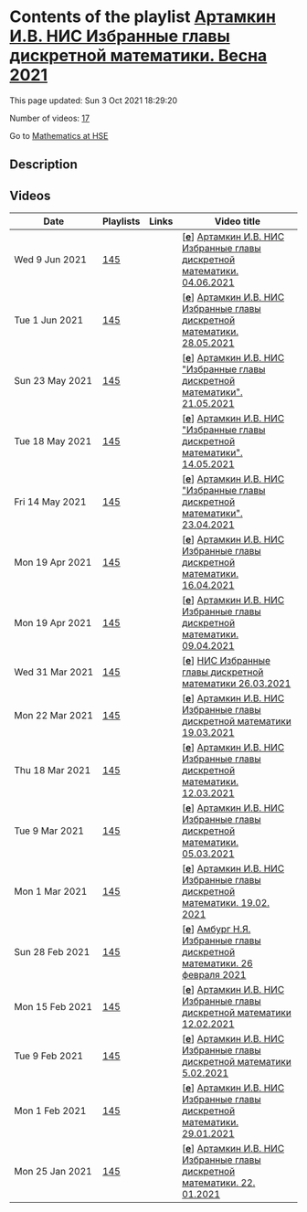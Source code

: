 # Contents of the playlist [Артамкин И.В. НИС Избранные главы дискретной математики. Весна 2021](https://www.youtube.com/playlist?list=PLq3E5oubNNoCUzWYgpM7wgnwcVR2GVb61)

This page updated: Sun 3 Oct 2021 18:29:20

Number of videos: [17](#videos)

Go to [Mathematics at HSE](../README.md)

## Description



## Videos

|Date|Playlists|Links|Video title|
|---|---|---|---|
| Wed&nbsp;9&nbsp;Jun&nbsp;2021 | [145](../playlists/145 "Артамкин И.В. НИС Избранные главы дискретной математики. Весна 2021") |  | [[**e**](https://studio.youtube.com/video/FyJ1sB8L__k/edit "Edit")] [Артамкин И.В. НИС Избранные главы дискретной математики. 04.06.2021](https://www.youtube.com/watch?v=FyJ1sB8L__k&list=PLq3E5oubNNoCUzWYgpM7wgnwcVR2GVb61) |
| Tue&nbsp;1&nbsp;Jun&nbsp;2021 | [145](../playlists/145 "Артамкин И.В. НИС Избранные главы дискретной математики. Весна 2021") |  | [[**e**](https://studio.youtube.com/video/qV2J5IqT-GA/edit "Edit")] [Артамкин И.В. НИС Избранные главы дискретной математики. 28.05.2021](https://www.youtube.com/watch?v=qV2J5IqT-GA&list=PLq3E5oubNNoCUzWYgpM7wgnwcVR2GVb61) |
| Sun&nbsp;23&nbsp;May&nbsp;2021 | [145](../playlists/145 "Артамкин И.В. НИС Избранные главы дискретной математики. Весна 2021") |  | [[**e**](https://studio.youtube.com/video/T1FDe1MdyMA/edit "Edit")] [Артамкин И.В. НИС &#34;Избранные главы дискретной математики&#34;. 21.05.2021](https://www.youtube.com/watch?v=T1FDe1MdyMA&list=PLq3E5oubNNoCUzWYgpM7wgnwcVR2GVb61) |
| Tue&nbsp;18&nbsp;May&nbsp;2021 | [145](../playlists/145 "Артамкин И.В. НИС Избранные главы дискретной математики. Весна 2021") |  | [[**e**](https://studio.youtube.com/video/BKD7oaq1Ps8/edit "Edit")] [Артамкин И.В. НИС &#34;Избранные главы дискретной математики&#34;. 14.05.2021](https://www.youtube.com/watch?v=BKD7oaq1Ps8&list=PLq3E5oubNNoCUzWYgpM7wgnwcVR2GVb61) |
| Fri&nbsp;14&nbsp;May&nbsp;2021 | [145](../playlists/145 "Артамкин И.В. НИС Избранные главы дискретной математики. Весна 2021") |  | [[**e**](https://studio.youtube.com/video/SJwkD3z_lKc/edit "Edit")] [Артамкин И.В. НИС &#34;Избранные главы дискретной математики&#34;. 23.04.2021](https://www.youtube.com/watch?v=SJwkD3z_lKc&list=PLq3E5oubNNoCUzWYgpM7wgnwcVR2GVb61) |
| Mon&nbsp;19&nbsp;Apr&nbsp;2021 | [145](../playlists/145 "Артамкин И.В. НИС Избранные главы дискретной математики. Весна 2021") |  | [[**e**](https://studio.youtube.com/video/cTCRQgip2TA/edit "Edit")] [Артамкин И.В. НИС Избранные главы дискретной математики. 16.04.2021](https://www.youtube.com/watch?v=cTCRQgip2TA&list=PLq3E5oubNNoCUzWYgpM7wgnwcVR2GVb61) |
| Mon&nbsp;19&nbsp;Apr&nbsp;2021 | [145](../playlists/145 "Артамкин И.В. НИС Избранные главы дискретной математики. Весна 2021") |  | [[**e**](https://studio.youtube.com/video/h-Wj05H1w10/edit "Edit")] [Артамкин И.В. НИС Избранные главы дискретной математики. 09.04.2021](https://www.youtube.com/watch?v=h-Wj05H1w10&list=PLq3E5oubNNoCUzWYgpM7wgnwcVR2GVb61) |
| Wed&nbsp;31&nbsp;Mar&nbsp;2021 | [145](../playlists/145 "Артамкин И.В. НИС Избранные главы дискретной математики. Весна 2021") |  | [[**e**](https://studio.youtube.com/video/mdW4sroWH4Q/edit "Edit")] [НИС Избранные главы дискретной математики 26.03.2021](https://www.youtube.com/watch?v=mdW4sroWH4Q&list=PLq3E5oubNNoCUzWYgpM7wgnwcVR2GVb61) |
| Mon&nbsp;22&nbsp;Mar&nbsp;2021 | [145](../playlists/145 "Артамкин И.В. НИС Избранные главы дискретной математики. Весна 2021") |  | [[**e**](https://studio.youtube.com/video/kmT9mhRP6tY/edit "Edit")] [Артамкин И.В. НИС Избранные главы дискретной математики 19.03.2021](https://www.youtube.com/watch?v=kmT9mhRP6tY&list=PLq3E5oubNNoCUzWYgpM7wgnwcVR2GVb61) |
| Thu&nbsp;18&nbsp;Mar&nbsp;2021 | [145](../playlists/145 "Артамкин И.В. НИС Избранные главы дискретной математики. Весна 2021") |  | [[**e**](https://studio.youtube.com/video/XaXApaFRIf0/edit "Edit")] [Артамкин И.В. НИС Избранные главы дискретной математики. 12.03.2021](https://www.youtube.com/watch?v=XaXApaFRIf0&list=PLq3E5oubNNoCUzWYgpM7wgnwcVR2GVb61) |
| Tue&nbsp;9&nbsp;Mar&nbsp;2021 | [145](../playlists/145 "Артамкин И.В. НИС Избранные главы дискретной математики. Весна 2021") |  | [[**e**](https://studio.youtube.com/video/z0uI71Bcn1U/edit "Edit")] [Артамкин И.В. НИС Избранные главы дискретной математики.  05.03.2021](https://www.youtube.com/watch?v=z0uI71Bcn1U&list=PLq3E5oubNNoCUzWYgpM7wgnwcVR2GVb61) |
| Mon&nbsp;1&nbsp;Mar&nbsp;2021 | [145](../playlists/145 "Артамкин И.В. НИС Избранные главы дискретной математики. Весна 2021") |  | [[**e**](https://studio.youtube.com/video/LG3vtaiqWqI/edit "Edit")] [Артамкин И.В. НИС Избранные главы дискретной математики. 19.02. 2021](https://www.youtube.com/watch?v=LG3vtaiqWqI&list=PLq3E5oubNNoCUzWYgpM7wgnwcVR2GVb61) |
| Sun&nbsp;28&nbsp;Feb&nbsp;2021 | [145](../playlists/145 "Артамкин И.В. НИС Избранные главы дискретной математики. Весна 2021") |  | [[**e**](https://studio.youtube.com/video/zNy3ASjX6W8/edit "Edit")] [Амбург Н.Я. Избранные главы дискретной математики. 26 февраля 2021](https://www.youtube.com/watch?v=zNy3ASjX6W8&list=PLq3E5oubNNoCUzWYgpM7wgnwcVR2GVb61) |
| Mon&nbsp;15&nbsp;Feb&nbsp;2021 | [145](../playlists/145 "Артамкин И.В. НИС Избранные главы дискретной математики. Весна 2021") |  | [[**e**](https://studio.youtube.com/video/N8O3YmfL328/edit "Edit")] [Артамкин И.В. НИС Избранные главы дискретной математики 12.02.2021](https://www.youtube.com/watch?v=N8O3YmfL328&list=PLq3E5oubNNoCUzWYgpM7wgnwcVR2GVb61) |
| Tue&nbsp;9&nbsp;Feb&nbsp;2021 | [145](../playlists/145 "Артамкин И.В. НИС Избранные главы дискретной математики. Весна 2021") |  | [[**e**](https://studio.youtube.com/video/AdJhmc-0GiQ/edit "Edit")] [Артамкин И.В.  НИС Избранные главы дискретной математики 5.02.2021](https://www.youtube.com/watch?v=AdJhmc-0GiQ&list=PLq3E5oubNNoCUzWYgpM7wgnwcVR2GVb61) |
| Mon&nbsp;1&nbsp;Feb&nbsp;2021 | [145](../playlists/145 "Артамкин И.В. НИС Избранные главы дискретной математики. Весна 2021") |  | [[**e**](https://studio.youtube.com/video/Q01UExsvsO0/edit "Edit")] [Артамкин И.В. НИС Избранные главы дискретной математики. 29.01.2021](https://www.youtube.com/watch?v=Q01UExsvsO0&list=PLq3E5oubNNoCUzWYgpM7wgnwcVR2GVb61) |
| Mon&nbsp;25&nbsp;Jan&nbsp;2021 | [145](../playlists/145 "Артамкин И.В. НИС Избранные главы дискретной математики. Весна 2021") |  | [[**e**](https://studio.youtube.com/video/SLzCRMIY9P8/edit "Edit")] [Артамкин И.В. НИС Избранные главы дискретной математики. 22. 01.2021](https://www.youtube.com/watch?v=SLzCRMIY9P8&list=PLq3E5oubNNoCUzWYgpM7wgnwcVR2GVb61) |
